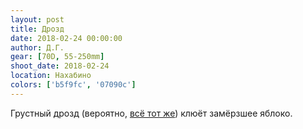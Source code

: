 ```yaml
---
layout: post
title: Дрозд
date: 2018-02-24 00:00:00
author: Д.Г.
gear: [70D, 55-250mm]
shoot_date: 2018-02-24
location: Нахабино
colors: ['b5f9fc', '07090c']
---
```

Грустный дрозд (вероятно, [всё тот же](https://www.dxfoto.ru/2018/02/11.html)) клюёт замёрзшее яблоко.
